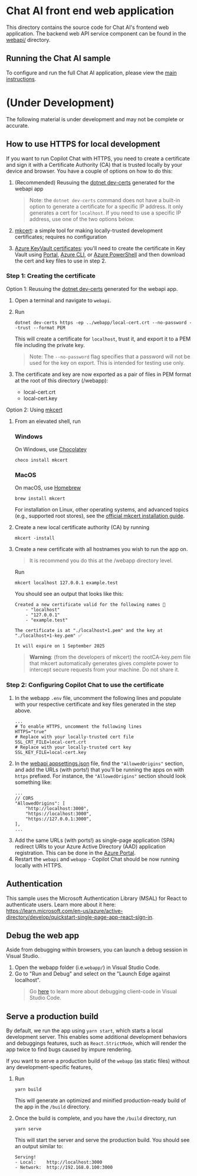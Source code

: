 # Chat AI front end web application

This directory contains the source code for Chat AI's frontend web application. The backend web API service component can be found in the [webapi/](../webapi/) directory.

## Running the Chat AI sample
To configure and run the full Chat AI application, please view the [main instructions](../README.md#instructions).

# (Under Development)
The following material is under development and may not be complete or accurate.

## How to use HTTPS for local development

If you want to run Copilot Chat with HTTPS, you need to create a certificate and sign it with a Certificate Authority (CA) that is trusted locally by your device and browser. You have a couple of options on how to do this:

1. (Recommended) Reusuing the [dotnet dev-certs](https://learn.microsoft.com/en-us/dotnet/core/tools/dotnet-dev-certs) generated for the webapi app

    > Note: the `dotnet dev-certs` command does not have a built-in option to generate a certificate for a specific IP address. It only generates a cert for `localhost`. If you need to use a specific IP address, use one of the two options below.

2. [mkcert](https://github.com/FiloSottile/mkcert#installation): a simple tool for making locally-trusted development certificates; requires no configuration
3. [Azure KeyVault certificates](https://learn.microsoft.com/en-us/azure/key-vault/certificates/certificate-scenarios): you'll need to create the certificate in Key Vault using [Portal](https://learn.microsoft.com/en-us/azure/key-vault/certificates/quick-create-portal), [Azure CLI](https://learn.microsoft.com/en-us/azure/key-vault/certificates/quick-create-cli), or [Azure PowerShell](https://learn.microsoft.com/en-us/azure/key-vault/certificates/quick-create-powershell) and then download the cert and key files to use in step 2.

### Step 1: Creating the certificate

Option 1: Reusuing the [dotnet dev-certs](https://learn.microsoft.com/en-us/dotnet/core/tools/dotnet-dev-certs) generated for the webapi app.

1. Open a terminal and navigate to `webapi`.
1. Run

    ```
    dotnet dev-certs https -ep ../webapp/local-cert.crt --no-password --trust --format PEM
    ```

    This will create a certificate for `localhost`, trust it, and export it to a PEM file including the private key.

    > Note: The `--no-password` flag specifies that a password will not be used for the key on export. This is intended for testing use only.

1. The certificate and key are now exported as a pair of files in PEM format at the root of this directory (/webapp):
    - local-cert.crt
    - local-cert.key

Option 2: Using [mkcert](https://github.com/FiloSottile/mkcert#installation)

1. From an elevated shell, run

    ### Windows

    On Windows, use [Chocolatey](https://chocolatey.org/)

    ```
    choco install mkcert
    ```

    ### MacOS

    On macOS, use [Homebrew](https://brew.sh/)

    ```
    brew install mkcert
    ```

    For installation on Linux, other operating systems, and advanced topics (e.g., supported root stores), see the [official mkcert installation guide](https://github.com/FiloSottile/mkcert#installation).

1. Create a new local certificate authority (CA) by running
    ```
    mkcert -install
    ```
1. Create a new certificate with all hostnames you wish to run the app on.

    > It is recommend you do this at the /webapp directory level.

    Run

    ```
    mkcert localhost 127.0.0.1 example.test
    ```

    You should see an output that looks like this:

    ```
    Created a new certificate valid for the following names 📜
        - "localhost"
        - "127.0.0.1"
        - "example.test"

    The certificate is at "./localhost+1.pem" and the key at "./localhost+1-key.pem" ✅

    It will expire on 1 September 2025
    ```

    > **Warning**: (from the developers of mkcert) the rootCA-key.pem file that mkcert automatically generates gives complete power to intercept secure requests from your machine. Do not share it.

### Step 2: Configuring Copilot Chat to use the certificate

1. In the webapp `.env` file, uncomment the following lines and populate with your respective certificate and key files generated in the step above.
    ```
    ...
    # To enable HTTPS, uncomment the following lines
    HTTPS="true"
    # Replace with your locally-trusted cert file
    SSL_CRT_FILE=local-cert.crt
    # Replace with your locally-trusted cert key
    SSL_KEY_FILE=local-cert.key
    ```
1. In the [webapi appsettings.json](../webapi/appsettings.json) file, find the `"AllowedOrigins"` section, and add the URLs (with ports!) that you'll be running the apps on with `https` prefixed. For instance, the `"AllowedOrigins"` section should look something like:
    ```
    ...
    // CORS
    "AllowedOrigins": [
        "http://localhost:3000",
        "https://localhost:3000",
        "https://127.0.0.1:3000",
    ],
    ...
    ```
1. Add the same URLs (with ports!) as single-page application (SPA) redirect URIs to your Azure Active Directory (AAD) application registration. This can be done in the [Azure Portal](https://portal.azure.com).
1. Restart the `webapi` and `webapp` - Copilot Chat should be now running locally with HTTPS.

## Authentication

This sample uses the Microsoft Authentication Library (MSAL) for React to authenticate users.
Learn more about it here: https://learn.microsoft.com/en-us/azure/active-directory/develop/quickstart-single-page-app-react-sign-in.

## Debug the web app

Aside from debugging within browsers, you can launch a debug session in Visual Studio.

1. Open the webapp folder (i.e.`webapp/`) in Visual Studio Code.
2. Go to "Run and Debug" and select on the "Launch Edge against localhost".
    > Go [here](https://code.visualstudio.com/docs/typescript/typescript-debugging) to learn more about debugging client-code in Visual Studio Code.

## Serve a production build

By default, we run the app using `yarn start`, which starts a local development server. This enables some additional development behaviors and debuggings features, such as `React.StrictMode`, which will render the app twice to find bugs caused by impure rendering.

If you want to serve a production build of the `webapp` (as static files) without any development-specific features,

1. Run

    ```
    yarn build
    ```

    This will generate an optimized and minified production-ready build of the app in the `/build` directory.

2. Once the build is complete, and you have the `/build` directory, run

    ```
    yarn serve
    ```

    This will start the server and serve the production build. You should see an output similar to:

    ```
    Serving!
    - Local:    http://localhost:3000
    - Network:  http://192.168.0.100:3000
    ```
